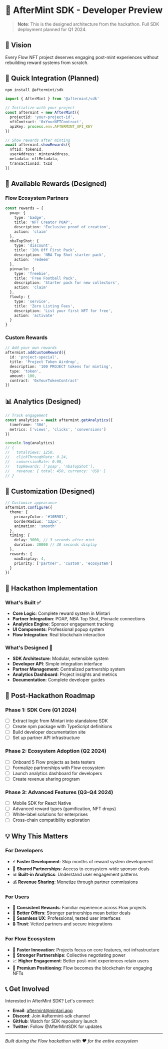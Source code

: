 # 🔧 AfterMint SDK - Developer Preview

> **Note**: This is the designed architecture from the hackathon. Full SDK deployment planned for Q1 2024.

## 🎯 Vision

Every Flow NFT project deserves engaging post-mint experiences without rebuilding reward systems from scratch.

## 🚀 Quick Integration (Planned)

```bash
npm install @aftermint/sdk
```

```typescript
import { AfterMint } from '@aftermint/sdk'

// Initialize with your project
const aftermint = new AfterMint({
  projectId: 'your-project-id',
  nftContract: '0xYourNFTContract',
  apiKey: process.env.AFTERMINT_API_KEY
})

// Show rewards after minting
await aftermint.showRewards({
  nftId: tokenId,
  userAddress: minterAddress,
  metadata: nftMetadata,
  transactionId: txId
})
```

## 🎁 Available Rewards (Designed)

### Flow Ecosystem Partners
```typescript
const rewards = {
  poap: {
    type: 'badge',
    title: 'NFT Creator POAP',
    description: 'Exclusive proof of creation',
    action: 'claim'
  },
  nbaTopShot: {
    type: 'discount',
    title: '20% Off First Pack',
    description: 'NBA Top Shot starter pack',
    action: 'redeem'
  },
  pinnacle: {
    type: 'freebie',
    title: 'Free Football Pack',
    description: 'Starter pack for new collectors',
    action: 'claim'
  },
  flowty: {
    type: 'service',
    title: 'Zero Listing Fees',
    description: 'List your first NFT for free',
    action: 'activate'
  }
}
```

### Custom Rewards
```typescript
// Add your own rewards
aftermint.addCustomReward({
  id: 'project-special',
  title: 'Project Token Airdrop',
  description: '100 PROJECT tokens for minting',
  type: 'token',
  amount: 100,
  contract: '0xYourTokenContract'
})
```

## 📊 Analytics (Designed)

```typescript
// Track engagement
const analytics = await aftermint.getAnalytics({
  timeframe: '30d',
  metrics: ['views', 'clicks', 'conversions']
})

console.log(analytics)
// {
//   totalViews: 1250,
//   clickThroughRate: 0.24,
//   conversionRate: 0.08,
//   topRewards: ['poap', 'nbaTopShot'],
//   revenue: { total: 450, currency: 'USD' }
// }
```

## 🎨 Customization (Designed)

```typescript
// Customize appearance
aftermint.configure({
  theme: {
    primaryColor: '#10B981',
    borderRadius: '12px',
    animation: 'smooth'
  },
  timing: {
    delay: 3000, // 3 seconds after mint
    duration: 30000 // 30 seconds display
  },
  rewards: {
    maxDisplay: 4,
    priority: ['partner', 'custom', 'ecosystem']
  }
})
```

## 🔧 Hackathon Implementation

### What's Built ✅
- **Core Logic**: Complete reward system in Mintari
- **Partner Integration**: POAP, NBA Top Shot, Pinnacle connections
- **Analytics Engine**: Sponsor engagement tracking
- **UI Components**: Professional popup system
- **Flow Integration**: Real blockchain interaction

### What's Designed 🎯
- **SDK Architecture**: Modular, extensible system
- **Developer API**: Simple integration interface
- **Partner Management**: Centralized partnership system
- **Analytics Dashboard**: Project insights and metrics
- **Documentation**: Complete developer guides

## 🚀 Post-Hackathon Roadmap

### Phase 1: SDK Core (Q1 2024)
- [ ] Extract logic from Mintari into standalone SDK
- [ ] Create npm package with TypeScript definitions
- [ ] Build developer documentation site
- [ ] Set up partner API infrastructure

### Phase 2: Ecosystem Adoption (Q2 2024)
- [ ] Onboard 5 Flow projects as beta testers
- [ ] Formalize partnerships with Flow ecosystem
- [ ] Launch analytics dashboard for developers
- [ ] Create revenue sharing program

### Phase 3: Advanced Features (Q3-Q4 2024)
- [ ] Mobile SDK for React Native
- [ ] Advanced reward types (gamification, NFT drops)
- [ ] White-label solutions for enterprises
- [ ] Cross-chain compatibility exploration

## 💡 Why This Matters

### For Developers
- ⚡ **Faster Development**: Skip months of reward system development
- 🤝 **Shared Partnerships**: Access to ecosystem-wide sponsor deals
- 📊 **Built-in Analytics**: Understand user engagement patterns
- 💰 **Revenue Sharing**: Monetize through partner commissions

### For Users
- 🎁 **Consistent Rewards**: Familiar experience across Flow projects
- 🌟 **Better Offers**: Stronger partnerships mean better deals
- 📱 **Seamless UX**: Professional, tested user interfaces
- 🔒 **Trust**: Vetted partners and secure integrations

### For Flow Ecosystem
- 🚀 **Faster Innovation**: Projects focus on core features, not infrastructure
- 🤝 **Stronger Partnerships**: Collective negotiating power
- 📈 **Higher Engagement**: Better post-mint experiences retain users
- 💎 **Premium Positioning**: Flow becomes the blockchain for engaging NFTs

## 📞 Get Involved

Interested in AfterMint SDK? Let's connect:

- **Email**: aftermint@mintari.app
- **Discord**: Join #aftermint-sdk channel
- **GitHub**: Watch for SDK repository launch
- **Twitter**: Follow @AfterMintSDK for updates

---

*Built during the Flow hackathon with ❤️ for the entire ecosystem*